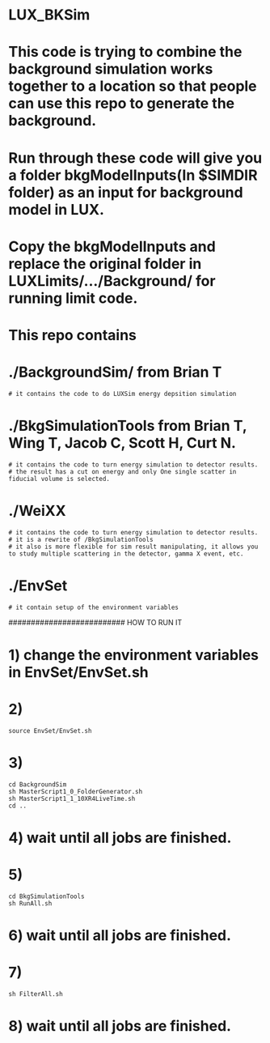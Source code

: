 # LUX_BKSim

# This code is trying to combine the background simulation works together to a location so that people can use this repo to generate the background.
# Run through these code will give you a folder bkgModelInputs(In $SIMDIR folder) as an input for background model in LUX.
# Copy the bkgModelInputs and replace the original folder in LUXLimits/.../Background/ for running limit code.

# This repo contains
# ./BackgroundSim/ from Brian T
	# it contains the code to do LUXSim energy depsition simulation
# ./BkgSimulationTools from Brian T, Wing T, Jacob C, Scott H, Curt N.
	# it contains the code to turn energy simulation to detector results.
	# the result has a cut on energy and only One single scatter in fiducial volume is selected. 
# ./WeiXX 
	# it contains the code to turn energy simulation to detector results.
	# it is a rewrite of /BkgSimulationTools 
	# it also is more flexible for sim result manipulating, it allows you to study multiple scattering in the detector, gamma X event, etc.
# ./EnvSet
	# it contain setup of the environment variables

##########################
HOW TO RUN IT
# 1) change the environment variables in EnvSet/EnvSet.sh
# 2)
	source EnvSet/EnvSet.sh
# 3)
	cd BackgroundSim
	sh MasterScript1_0_FolderGenerator.sh
	sh MasterScript1_1_10XR4LiveTime.sh
	cd ..

# 4) wait until all jobs are finished.
	
# 5)
	cd BkgSimulationTools
	sh RunAll.sh

# 6) wait until all jobs are finished.

# 7)	
	sh FilterAll.sh

# 8) wait until all jobs are finished.



 



